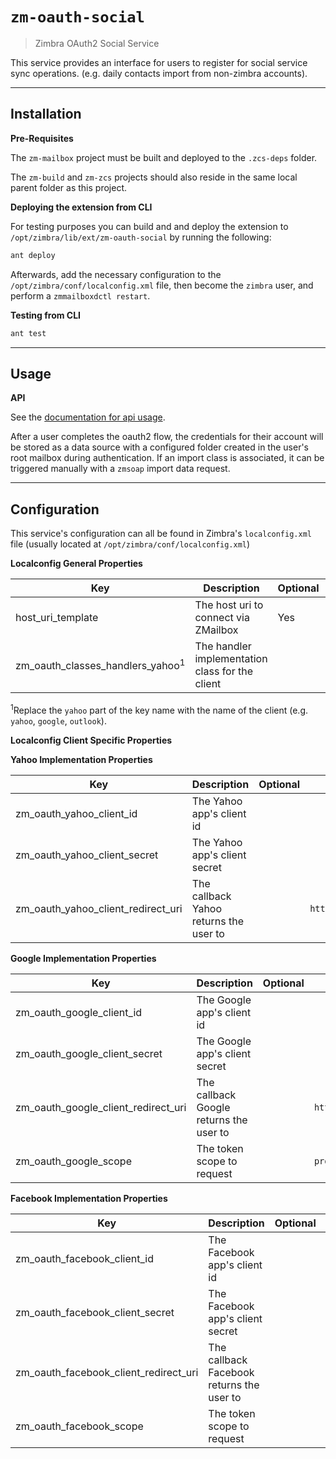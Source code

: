 # `zm-oauth-social`

> Zimbra OAuth2 Social Service

This service provides an interface for users to register for social service sync operations. (e.g. daily contacts import from non-zimbra accounts).

---

## Installation

**Pre-Requisites**

The `zm-mailbox` project must be built and deployed to the `.zcs-deps` folder.

The `zm-build` and `zm-zcs` projects should also reside in the same local parent folder as this project.


**Deploying the extension from CLI**

For testing purposes you can build and and deploy the extension to `/opt/zimbra/lib/ext/zm-oauth-social` by running the following:

```sh
ant deploy
```

Afterwards, add the necessary configuration to the `/opt/zimbra/conf/localconfig.xml` file, then become the `zimbra` user, and perform a `zmmailboxdctl restart`.

**Testing from CLI**

```sh
ant test
```

---

## Usage

**API**

See the [documentation for api usage].

After a user completes the oauth2 flow, the credentials for their account will be stored as a data source with a configured folder created in the user's root mailbox during authentication. If an import class is associated, it can be triggered manually with a `zmsoap` import data request.

---

## Configuration

This service's configuration can all be found in Zimbra's `localconfig.xml` file (usually located at `/opt/zimbra/conf/localconfig.xml`)

**Localconfig General Properties**


| Key | Description | Optional | Example Options |
| --- | ----------- | -------- | --------------- |
| host_uri_template | The host uri to connect via ZMailbox | Yes | `https://%s:443` |
| zm_oauth_classes_handlers_yahoo<sup>1</sup> | The handler implementation class for the client | | `com.zimbra.oauth.handlers.impl.YahooOAuth2Handler` |

<sup>1</sup>Replace the `yahoo` part of the key name with the name of the client (e.g. `yahoo`, `google`, `outlook`).


**Localconfig Client Specific Properties**

**Yahoo Implementation Properties**

| Key | Description | Optional | Example Options |
| --- | ----------- | -------- | --------------- |
| zm_oauth_yahoo_client_id | The Yahoo app's client id | | |
| zm_oauth_yahoo_client_secret | The Yahoo app's client secret | | |
| zm_oauth_yahoo_client_redirect_uri | The callback Yahoo returns the user to | | `https://this.service.host.com/oauth2/authenticate/yahoo` |


**Google Implementation Properties**

| Key | Description | Optional | Example Options |
| --- | ----------- | -------- | --------------- |
| zm_oauth_google_client_id | The Google app's client id | | |
| zm_oauth_google_client_secret | The Google app's client secret | | |
| zm_oauth_google_client_redirect_uri | The callback Google returns the user to | | `https://this.service.host.com/oauth2/authenticate/google` |
| zm_oauth_google_scope | The token scope to request | | `profile` |


**Facebook Implementation Properties**

| Key | Description | Optional | Example Options |
| --- | ----------- | -------- | --------------- |
| zm_oauth_facebook_client_id | The Facebook app's client id | | |
| zm_oauth_facebook_client_secret | The Facebook app's client secret | | |
| zm_oauth_facebook_client_redirect_uri | The callback Facebook returns the user to | | `https://this.service.host.com/oauth2/authenticate/facebook` |
| zm_oauth_facebook_scope | The token scope to request | | `profile` |


[documentation for api usage]: http://tools.email.dev.opal.synacor.com/zm-oauth-social-docs-latest/